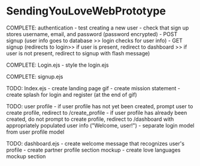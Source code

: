 # SendingYouLoveWebPrototype
COMPLETE: authentication
    - test creating a new user
    - check that sign up stores username, email, and password (password encrypted)
    - POST signup (user info goes to database >> login checks for user info)
    - GET signup (redirects to login>> if user is present, redirect to dashboard >> if user is not present, redirect to signup with flash message)

COMPLETE: Login.ejs
    - style the login.ejs

COMPLETE: signup.ejs

TODO: Index.ejs
    - create landing page gif
    - create mission statement
    - create splash for login and register (at the end of gif)

TODO: user profile
    - if user profile has not yet been created, prompt user to create profile, redirect to /create_profile
    - if user profile has already been created, do not prompt to create profile, redirect to /dashboard with appropriately populated user info ("Welcome, user!")
    - separate login model from user profile model

TODO: dashboard.ejs
    - create welcome message that recognizes user's profile
    - create partner profile section mockup
    - create love languages mockup section